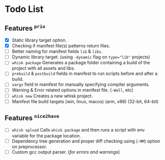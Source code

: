 # Todo List

## Features <sup>`prio`</sup>
- [x] Static library target option.
- [x] Checking if manifest file(s) patterns return files.
- [ ] Better naming for manifest fields `lib` & `libs`.
- [ ] Dynamic library target. (using `-dynamic` flag on `type="lib"` projects)
- [ ] `whisk package` Generates a package folder containing a build of the project with all assets and libs.
- [ ] `prebuild` & `postbuild` fields in manifest to run scripts before and after a build.
- [ ] `xargs` field in manifest for manually specifying compiler arguments.
- [ ] Warning & Error related options in manifest file. (`-Wall`, etc)
- [ ] `whisk new` Creates a new whisk project.
- [ ] Manifest file build targets (win, linux, macos) (arm, x86) (32-bit, 64-bit)

## Features <sup>`nice2have`</sup>
- [ ] `whisk upload` Calls `whisk package` and then runs a script with env variable for the package location.
- [ ] Dependency tree generation and proper diff checking using (`-MM`) option on preprocessor.
- [ ] Custom gcc output parser. (*for errors and warnings*)
